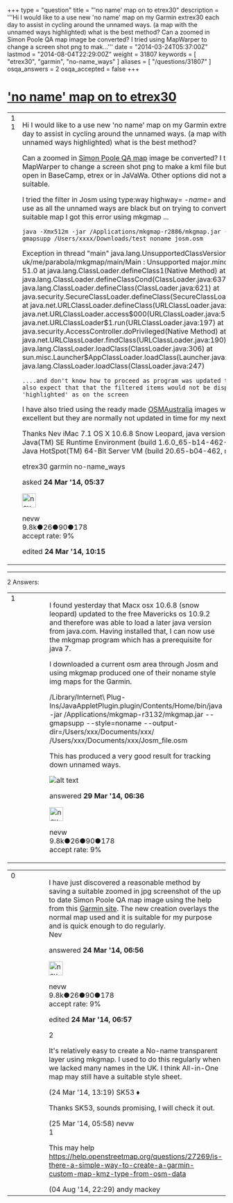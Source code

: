 +++
type = "question"
title = "&#x27;no name&#x27; map on to etrex30"
description = '''Hi I would like to a use new &#x27;no name&#x27; map on my Garmin extrex30 each day to assist in cycling around the unnamed ways. (a map with the unnamed ways highlighted) what is the best method? Can a zoomed in Simon Poole QA map image be converted? I tried using MapWarper to change a screen shot png to mak...'''
date = "2014-03-24T05:37:00Z"
lastmod = "2014-08-04T22:29:00Z"
weight = 31807
keywords = [ "etrex30", "garmin", "no-name_ways" ]
aliases = [ "/questions/31807" ]
osqa_answers = 2
osqa_accepted = false
+++

<div class="headNormal">

# ['no name' map on to etrex30](/questions/31807/no-name-map-on-to-etrex30)

</div>

<div id="main-body">

<div id="askform">

<table id="question-table" style="width:100%;">
<colgroup>
<col style="width: 50%" />
<col style="width: 50%" />
</colgroup>
<tbody>
<tr>
<td style="width: 30px; vertical-align: top"><div class="vote-buttons">
<span id="post-31807-upvote" class="ajax-command post-vote up" rel="nofollow" title="I like this post (click again to cancel)"> </span>
<div id="post-31807-score" class="post-score" title="current number of votes">
1
</div>
<span id="post-31807-downvote" class="ajax-command post-vote down" rel="nofollow" title="I dont like this post (click again to cancel)"> </span> <span id="favorite-mark" class="ajax-command favorite-mark" rel="nofollow" title="mark/unmark this question as favorite (click again to cancel)"> </span>
<div id="favorite-count" class="favorite-count">
1
</div>
</div></td>
<td><div id="item-right">
<div class="question-body">
<p>Hi I would like to a use new 'no name' map on my Garmin extrex30 each day to assist in cycling around the unnamed ways. (a map with the unnamed ways highlighted) what is the best method?</p>
<p>Can a zoomed in <a href="http://qa.poole.ch/">Simon Poole QA map</a> image be converted? I tried using MapWarper to change a screen shot png to make a kml file but that did not open in BaseCamp, etrex or in JaVaWa. Other options did not appear suitable.</p>
<p>I tried the filter in Josm using type:way highway= <em>-name=</em> and this is ok to use as all the unnamed ways are black but on trying to convert to a Garmin suitable map I got this error using mkgmap ...</p>
<pre><code>java -Xmx512m -jar /Applications/mkgmap-r2886/mkgmap.jar --tdbfile --gmapsupp /Users/xxxx/Downloads/test_noname_josm.osm</code></pre>
<p>Exception in thread "main" java.lang.UnsupportedClassVersionError: uk/me/parabola/mkgmap/main/Main : Unsupported major.minor version 51.0 at java.lang.ClassLoader.defineClass1(Native Method) at java.lang.ClassLoader.defineClassCond(ClassLoader.java:637) at java.lang.ClassLoader.defineClass(ClassLoader.java:621) at java.security.SecureClassLoader.defineClass(SecureClassLoader.java:141) at java.net.URLClassLoader.defineClass(URLClassLoader.java:283) at java.net.URLClassLoader.access$000(URLClassLoader.java:58) at java.net.URLClassLoader$1.run(URLClassLoader.java:197) at java.security.AccessController.doPrivileged(Native Method) at java.net.URLClassLoader.findClass(URLClassLoader.java:190) at java.lang.ClassLoader.loadClass(ClassLoader.java:306) at sun.misc.Launcher$AppClassLoader.loadClass(Launcher.java:301) at java.lang.ClassLoader.loadClass(ClassLoader.java:247)</p>
<pre><code>....and don&#39;t know how to proceed as program was updated to latest. I also expect that that the filtered items would not be displayed &#39;highlighted&#39; as on the screen</code></pre>
<p>I have also tried using the ready made <a href="http://www.osmaustralia.org/garminnoname.php">OSMAustralia</a> images which are excellent but they are normally not updated in time for my next ride.</p>
<p>Thanks Nev iMac 7.1 OS X 10.6.8 Snow Leopard, java version "1.6.0_65" Java(TM) SE Runtime Environment (build 1.6.0_65-b14-462-10M4609) Java HotSpot(TM) 64-Bit Server VM (build 20.65-b04-462, mixed mode)</p>
</div>
<div id="question-tags" class="tags-container tags">
<span class="post-tag tag-link-etrex30" rel="tag" title="see questions tagged &#39;etrex30&#39;">etrex30</span> <span class="post-tag tag-link-garmin" rel="tag" title="see questions tagged &#39;garmin&#39;">garmin</span> <span class="post-tag tag-link-no-name_ways" rel="tag" title="see questions tagged &#39;no-name_ways&#39;">no-name_ways</span>
</div>
<div id="question-controls" class="post-controls">
&#10;</div>
<div class="post-update-info-container">
<div class="post-update-info post-update-info-user">
<p>asked <strong>24 Mar '14, 05:37</strong></p>
<img src="https://secure.gravatar.com/avatar/e5674dd96938593e0af5130dfffe0f90?s=32&amp;d=identicon&amp;r=g" class="gravatar" width="32" height="32" alt="nevw&#39;s gravatar image" />
<p><span>nevw</span><br />
<span class="score" title="9843 reputation points"><span>9.8k</span></span><span title="26 badges"><span class="badge1">●</span><span class="badgecount">26</span></span><span title="90 badges"><span class="silver">●</span><span class="badgecount">90</span></span><span title="178 badges"><span class="bronze">●</span><span class="badgecount">178</span></span><br />
<span class="accept_rate" title="Rate of the user&#39;s accepted answers">accept rate:</span> <span title="nevw has 32 accepted answers">9%</span></p>
</div>
<div class="post-update-info post-update-info-edited">
<p><span> edited <strong>24 Mar '14, 10:15</strong> </span></p>
</div>
</div>
<div id="comments-container-31807" class="comments-container">
&#10;</div>
<div id="comment-tools-31807" class="comment-tools">
&#10;</div>
<div class="clear">
&#10;</div>
<div id="comment-31807-form-container" class="comment-form-container">
&#10;</div>
<div class="clear">
&#10;</div>
</div></td>
</tr>
</tbody>
</table>

------------------------------------------------------------------------

<div class="tabBar">

<span id="sort-top"></span>

<div class="headQuestions">

2 Answers:

</div>

</div>

<span id="31988"></span>

<div id="answer-container-31988" class="answer answered-by-owner">

<table style="width:100%;">
<colgroup>
<col style="width: 50%" />
<col style="width: 50%" />
</colgroup>
<tbody>
<tr>
<td style="width: 30px; vertical-align: top"><div class="vote-buttons">
<span id="post-31988-upvote" class="ajax-command post-vote up" rel="nofollow" title="I like this post (click again to cancel)"> </span>
<div id="post-31988-score" class="post-score" title="current number of votes">
1
</div>
<span id="post-31988-downvote" class="ajax-command post-vote down" rel="nofollow" title="I dont like this post (click again to cancel)"> </span>
</div></td>
<td><div class="item-right">
<div class="answer-body">
<p>I found yesterday that Macx osx 10.6.8 (snow leopard) updated to the free Mavericks os 10.9.2 and therefore was able to load a later java version from java.com. Having installed that, I can now use the mkgmap program which has a prerequisite for java 7.</p>
<p>I downloaded a current osm area through Josm and using mkgmap produced one of their noname style img maps for the Garmin.</p>
<p>/Library/Internet\ Plug-Ins/JavaAppletPlugin.plugin/Contents/Home/bin/java -jar /Applications/mkgmap-r3132/mkgmap.jar --gmapsupp --style=noname --output-dir=/Users/xxx/Documents/xxx/ /Users/xxx/Documents/xxx/Josm_file.osm</p>
<p>This has produced a very good result for tracking down unnamed ways.</p>
<p><img src="http://help.openstreetmap.org/upfiles/Screen_Shot_2014-03-29_at_4.31.32_pm.png" alt="alt text" /></p>
</div>
<div class="answer-controls post-controls">
&#10;</div>
<div class="post-update-info-container">
<div class="post-update-info post-update-info-user">
<p>answered <strong>29 Mar '14, 06:36</strong></p>
<img src="https://secure.gravatar.com/avatar/e5674dd96938593e0af5130dfffe0f90?s=32&amp;d=identicon&amp;r=g" class="gravatar" width="32" height="32" alt="nevw&#39;s gravatar image" />
<p><span>nevw</span><br />
<span class="score" title="9843 reputation points"><span>9.8k</span></span><span title="26 badges"><span class="badge1">●</span><span class="badgecount">26</span></span><span title="90 badges"><span class="silver">●</span><span class="badgecount">90</span></span><span title="178 badges"><span class="bronze">●</span><span class="badgecount">178</span></span><br />
<span class="accept_rate" title="Rate of the user&#39;s accepted answers">accept rate:</span> <span title="nevw has 32 accepted answers">9%</span></p>
</img>
</div>
</div>
<div id="comments-container-31988" class="comments-container">
&#10;</div>
<div id="comment-tools-31988" class="comment-tools">
&#10;</div>
<div class="clear">
&#10;</div>
<div id="comment-31988-form-container" class="comment-form-container">
&#10;</div>
<div class="clear">
&#10;</div>
</div></td>
</tr>
</tbody>
</table>

</div>

<span id="31810"></span>

<div id="answer-container-31810" class="answer answered-by-owner">

<table style="width:100%;">
<colgroup>
<col style="width: 50%" />
<col style="width: 50%" />
</colgroup>
<tbody>
<tr>
<td style="width: 30px; vertical-align: top"><div class="vote-buttons">
<span id="post-31810-upvote" class="ajax-command post-vote up" rel="nofollow" title="I like this post (click again to cancel)"> </span>
<div id="post-31810-score" class="post-score" title="current number of votes">
0
</div>
<span id="post-31810-downvote" class="ajax-command post-vote down" rel="nofollow" title="I dont like this post (click again to cancel)"> </span>
</div></td>
<td><div class="item-right">
<div class="answer-body">
<p>I have just discovered a reasonable method by saving a suitable zoomed in jpg screenshot of the up to date Simon Poole QA map image using the help from this <a href="http://www.garmin.com/us/products/onthetrail/custommaps#fragment-2">Garmin site</a>. The new creation overlays the normal map used and it is suitable for my purpose and is quick enough to do regularly.<br />
Nev</p>
</div>
<div class="answer-controls post-controls">
&#10;</div>
<div class="post-update-info-container">
<div class="post-update-info post-update-info-user">
<p>answered <strong>24 Mar '14, 06:56</strong></p>
<img src="https://secure.gravatar.com/avatar/e5674dd96938593e0af5130dfffe0f90?s=32&amp;d=identicon&amp;r=g" class="gravatar" width="32" height="32" alt="nevw&#39;s gravatar image" />
<p><span>nevw</span><br />
<span class="score" title="9843 reputation points"><span>9.8k</span></span><span title="26 badges"><span class="badge1">●</span><span class="badgecount">26</span></span><span title="90 badges"><span class="silver">●</span><span class="badgecount">90</span></span><span title="178 badges"><span class="bronze">●</span><span class="badgecount">178</span></span><br />
<span class="accept_rate" title="Rate of the user&#39;s accepted answers">accept rate:</span> <span title="nevw has 32 accepted answers">9%</span> </br></p>
</div>
<div class="post-update-info post-update-info-edited">
<p><span> edited <strong>24 Mar '14, 06:57</strong> </span></p>
</div>
</div>
<div id="comments-container-31810" class="comments-container">
<span id="31837"></span>
<div id="comment-31837" class="comment">
<div id="post-31837-score" class="comment-score">
2
</div>
<div class="comment-text">
<p>It's relatively easy to create a No-name transparent layer using mkgmap. I used to do this regularly when we lacked many names in the UK. I think All-in-One map may still have a suitable style sheet.</p>
</div>
<div id="comment-31837-info" class="comment-info">
<span class="comment-age">(24 Mar '14, 13:19)</span> <span class="comment-user userinfo">SK53 ♦</span>
</div>
</div>
<span id="31869"></span>
<div id="comment-31869" class="comment">
<div id="post-31869-score" class="comment-score">
&#10;</div>
<div class="comment-text">
<p>Thanks SK53, sounds promising, I will check it out.</p>
</div>
<div id="comment-31869-info" class="comment-info">
<span class="comment-age">(25 Mar '14, 05:58)</span> <span class="comment-user userinfo">nevw</span>
</div>
</div>
<span id="35521"></span>
<div id="comment-35521" class="comment">
<div id="post-35521-score" class="comment-score">
1
</div>
<div class="comment-text">
<p>This may help <a href="https://help.openstreetmap.org/questions/27269/is-there-a-simple-way-to-create-a-garmin-custom-map-kmz-type-from-osm-data">https://help.openstreetmap.org/questions/27269/is-there-a-simple-way-to-create-a-garmin-custom-map-kmz-type-from-osm-data</a></p>
</div>
<div id="comment-35521-info" class="comment-info">
<span class="comment-age">(04 Aug '14, 22:29)</span> <span class="comment-user userinfo">andy mackey</span>
</div>
</div>
</div>
<div id="comment-tools-31810" class="comment-tools">
&#10;</div>
<div class="clear">
&#10;</div>
<div id="comment-31810-form-container" class="comment-form-container">
&#10;</div>
<div class="clear">
&#10;</div>
</div></td>
</tr>
</tbody>
</table>

</div>

<div class="paginator-container-left">

</div>

</div>

</div>

